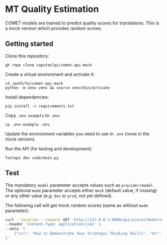# MT Quality Estimation

COMET models are trained to predict quality scores for translations. This is a mock version which provides random scores.

## Getting started

Clone this repository:
```
gh repo clone capstanlqc/comet-api-mock
```

Create a virtual environment and activate it:
```
cd /path/to/comet-api-mock
python -m venv venv && source venv/bin/activate
```

Install dependencies:
```
pip install -r requirements.txt
```

Copy `.env.example` to `.env`:
```
cp .env-example .env
```

Update the environment variables you need to use in `.env` (none in the mock version).

Run the API (for testing and development): 
```
fastapi dev code/main.py
```

## Test

The mandatory `model` parameter accepts values such as `provider/model`. The optional `mode` parameter accepts either `mock` (default value, if missing) or any other value (e.g. `dev` or `prod`, not yet defined).

The following call will get mock random scores (same as without `mode` parameter):

```bash
curl --location --request GET 'http://127.0.0.1:8000/api/scores?model=Unbabel/wmt22-cometkiwi-da&mode=mock' \
--header 'Content-Type: application/json' \
--data '[
    {"src": "How to Demonstrate Your Strategic Thinking Skills", "mt": "Cómo demostrar su capacidad de pensamiento estratégico" },{ "src": "Why is Accuracy important in the workplace?", "mt": "¿Por qué es importante la precisión en el trabajo" }, { "src": "When faced with a large amount of analysis ask for support setting up a team to approach the issue in different ways.", "mt": "Cuando se enfrente a una gran cantidad de análisis, pida ayuda para crear un equipo que aborde la cuestión de diferentes maneras." }
]'
```
